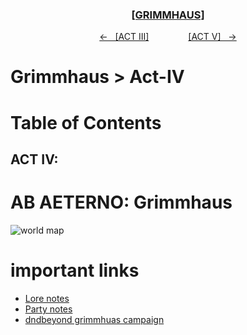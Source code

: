 <div align="center"> 
  <h3 align="center"><a href="https://github.com/h-griffin/dnd-notes/blob/main/grimmhaus/" >[GRIMMHAUS]</a></h3>
  <p align="center"> 
    <a href="https://github.com/h-griffin/dnd-notes/blob/main/grimmhaus/act-III" >&larr; &nbsp; [ACT III]</a>
    &nbsp;&nbsp;&nbsp;&nbsp;&nbsp;&nbsp;&nbsp;&nbsp;&nbsp;&nbsp;&nbsp;&nbsp;&nbsp;&nbsp;   
    <a href="https://github.com/h-griffin/dnd-notes/blob/main/grimmhaus/act-V" >[ACT V] &nbsp; &rarr;</a>
  </p>
</div>


# Grimmhaus > Act-IV

# Table of Contents 
## ACT IV:  
 

# AB AETERNO: Grimmhaus
![world map](../../assets/Ab_Aeterno_World_Map.png)

# important links
- [Lore notes](./lore.md)
- [Party notes](./party.md)
- [dndbeyond grimmhuas campaign](https://www.dndbeyond.com/campaigns/4131697)